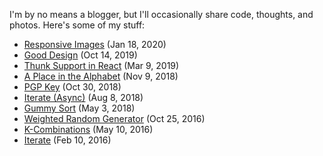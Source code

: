 I'm by no means a blogger, but I'll occasionally share code, thoughts, and photos. Here's some of my stuff:

- [Responsive Images](/responsive-images) (Jan 18, 2020)
- [Good Design](/good-design) (Oct 14, 2019)
- [Thunk Support in React](/thunk-support-in-react) (Mar 9, 2019)
- [A Place in the Alphabet](/a-place-in-the-alphabet) (Nov 9, 2018)
- [PGP Key](/pgp-key) (Oct 30, 2018)
- [Iterate (Async)](/iterate-async) (Aug 8, 2018)
- [Gummy Sort](/gummy-sort) (May 3, 2018)
- [Weighted Random Generator](/weighted-random) (Oct 25, 2016)
- [K-Combinations](/k-combinations) (May 10, 2016)
- [Iterate](/iterate) (Feb 10, 2016)
